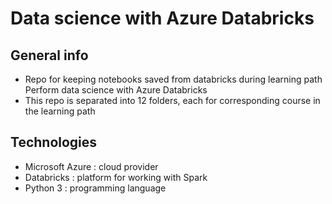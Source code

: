 # Data science with Azure Databricks

## General info
- Repo for keeping notebooks saved from databricks during learning path Perform data science with Azure Databricks
- This repo is separated into 12 folders, each for corresponding course in the learning path

## Technologies
- Microsoft Azure : cloud provider
- Databricks : platform for working with Spark
- Python 3 : programming language


